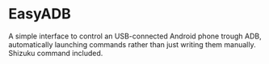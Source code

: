 # EasyADB
A simple interface to control an USB-connected Android phone trough ADB, automatically launching commands rather than just writing them manually. Shizuku command included.
